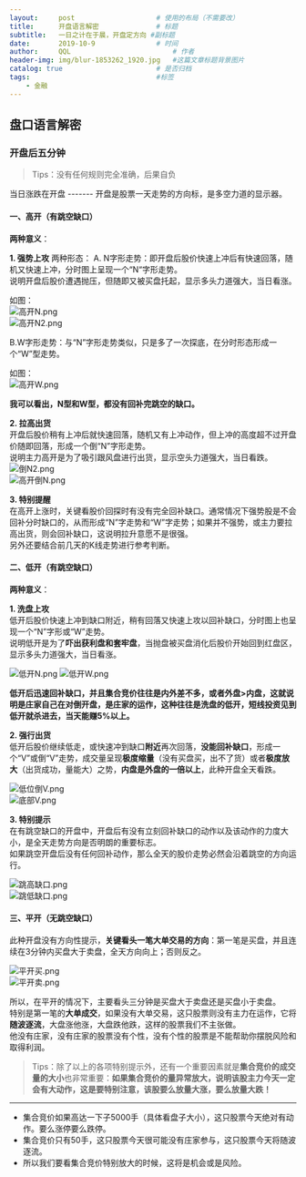 ```yaml
---
layout:     post   				    # 使用的布局（不需要改）
title:      开盘语言解密				# 标题 
subtitle:   一日之计在于晨，开盘定方向 #副标题
date:       2019-10-9 				# 时间
author:     QQL 						# 作者
header-img: img/blur-1853262_1920.jpg 	#这篇文章标题背景图片
catalog: true 						# 是否归档
tags:								#标签
    - 金融
---
```


## 盘口语言解密

### 开盘后五分钟

> Tips：没有任何规则完全准确，后果自负

当日涨跌在开盘 ------- 开盘是股票一天走势的方向标，是多空力道的显示器。  

#### 一、高开（有跳空缺口）

**两种意义**：

**1. 强势上攻**
两种形态：
A. N字形走势：即开盘后股价快速上冲后有快速回落，随机又快速上冲，分时图上呈现一个“N“字形走势。  
说明开盘后股价遭遇抛压，但随即又被买盘托起，显示多头力道强大，当日看涨。  

如图：  
![高开N.png](https://i.loli.net/2019/10/09/R6Mfla3YodUX2P9.png)  
![高开N2.png](https://i.loli.net/2019/10/09/fkyRFcL7Psohj4M.png)  

B.W字形走势：与“N”字形走势类似，只是多了一次探底，在分时形态形成一个“W”型走势。  

如图：  
![高开W.png](https://i.loli.net/2019/10/09/QNfZ63bx14WrtIv.png)  

**我可以看出，N型和W型，都没有回补完跳空的缺口。**  

**2. 拉高出货**  
开盘后股价稍有上冲后就快速回落，随机又有上冲动作，但上冲的高度超不过开盘价随即回落，形成一个倒“N”字形走势。  
说明主力高开是为了吸引跟风盘进行出货，显示空头力道强大，当日看跌。  
![倒N2.png](https://i.loli.net/2019/10/09/X9lsp1iouNaIjVq.png)  
![高开倒N.png](https://i.loli.net/2019/10/09/At5bLJXnQOkuVYC.png)  

**3. 特别提醒**  
在高开上涨时，关键看股价回探时有没有完全回补缺口。通常情况下强势股是不会回补分时缺口的，从而形成“N”字走势和“W”字走势；如果并不强势，或主力要拉高出货，则会回补缺口，这说明拉升意愿不是很强。  
另外还要结合前几天的K线走势进行参考判断。  


#### 二、低开（有跳空缺口）

**两种意义**：

**1. 洗盘上攻**  
低开后股价快速上冲到缺口附近，稍有回落又快速上攻以回补缺口，分时图上也呈现一个“N”字形或“W”走势。  
说明低开是为了**吓出获利盘和套牢盘**，当抛盘被买盘消化后股价开始回到红盘区，显示多头力道强大，当日看涨。  

![低开N.png](https://i.loli.net/2019/10/09/U5xlFLYhjPzv3qb.png)
![低开W.png](https://i.loli.net/2019/10/09/9RGSDVtqLBdJAeE.png)

**低开后迅速回补缺口，并且集合竞价往往是内外差不多，或者外盘>内盘，这就说明是庄家自己在对倒开盘，是庄家的运作，这种往往是洗盘的低开，短线投资见到低开就杀进去，当天能赚5%以上。**  

**2. 强行出货**  
低开后股价继续低走，或快速冲到缺口**附近**再次回落，**没能回补缺口**，形成一个“V”或倒“V”走势，成交量呈现**极度缩量**（没有买盘买，出不了货）或者**极度放大**（出货成功，量能大）之势，**内盘是外盘的一倍以上**，此种开盘全天看跌。  

![低位倒V.png](https://i.loli.net/2019/10/09/dGHy3WRJaqS9XYL.png)  
![底部V.png](https://i.loli.net/2019/10/09/od2IlVjTzRWC61N.png)  

**3. 特别提示**  
在有跳空缺口的开盘中，开盘后有没有立刻回补缺口的动作以及该动作的力度大小，是全天走势方向是否明朗的重要标志。  
如果跳空开盘后没有任何回补动作，那么全天的股价走势必然会沿着跳空的方向运行。  

![跳高缺口.png](https://i.loli.net/2019/10/09/TZF5mgeExa7rOPi.png)  
![跳低缺口.png](https://i.loli.net/2019/10/09/TK6S5jOuhi921MH.png)  

#### 三、平开（无跳空缺口）

此种开盘没有方向性提示，**关键看头一笔大单交易的方向**：第一笔是买盘，并且连续在3分钟内买盘大于卖盘，全天方向向上；否则反之。  

![平开买.png](https://i.loli.net/2019/10/09/MZO96Dkvqd8cWRt.png)  
![平开卖.png](https://i.loli.net/2019/10/09/jvX4eaztCKhs76D.png)  

所以，在平开的情况下，主要看头三分钟是买盘大于卖盘还是买盘小于卖盘。  
特别是第一笔的**大单成交**，如果没有大单交易，这只股票则没有主力在运作，它将**随波逐流**，大盘涨他涨，大盘跌他跌，这样的股票我们不主张做。  
他没有庄家，没有庄家的股票没有个性，没有个性的股票是不能帮助你摆脱风险和取得利润。  

> Tips：除了以上的各项特别提示外，还有一个重要因素就是**集合竞价的成交量的大小**也非常重要：**如果集合竞价的量异常放大，说明该股主力今天一定会有大动作，这是要特别注意，该股要么放量大涨，要么放量大跌！**

--- 

- 集合竞价如果高达一下子5000手（具体看盘子大小），这只股票今天绝对有动作。要么涨停要么跌停。  
- 集合竞价只有50手，这只股票今天很可能没有庄家参与，这只股票今天将随波逐流。  
- 所以我们要看集合竞价特别放大的时候，这将是机会或是风险。  
